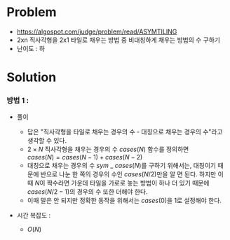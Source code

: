 # Problem
* https://algospot.com/judge/problem/read/ASYMTILING
* 2xn 직사각형을 2x1 타일로 채우는 방법 중 비대칭하게 채우는 방법의 수 구하기
* 난이도 : 하

# Solution

### 방법 1 : 
* 풀이
  * 답은 "직사각형을 타일로 채우는 경우의 수 - 대칭으로 채우는 경우의 수"라고 생각할 수 있다.
  * $2\times N$ 직사각형을 채우는 경우의 수 $cases(N)$ 함수를 정의하면   
$cases(N) = cases(N-1) + cases(N-2)$
  * 대칭으로 채우는 경우의 수 $sym$ _ $cases(N)$를 구하기 위해서는, 대칭이기 때문에 
반으로 나눈 한 쪽의 경우의 수인 $cases(N/2)$만을 알 면 된다. 하지만 이 때 $N$이 짝수라면
가운데 타일을 가로로 놓는 방법이 하나 더 있기 때문에 $cases(N/2 - 1)$의 경우의 수 또한 더해야 한다.
  * 이때 말은 안 되지만 정확한 동작을 위해서는 $cases(0)$을 1로 설정해야 한다.

* 시간 복잡도 :
  * $O(N)$
